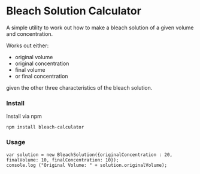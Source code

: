 # Bleach Solution Calculator

A simple utility to work out how to make a bleach solution of a given volume and concentration.

Works out either:

  - original volume
  - original concentration
  - final volume
  - or final concentration

given the other three characteristics of the bleach solution.

### Install

Install via npm

```
npm install bleach-calculator
```

### Usage

```
var solution = new BleachSolution({originalConcentration : 20, finalVolume: 10, finalConcentration: 10});
console.log ("Original Volume: " + solution.originalVolume);

```
